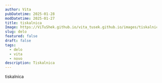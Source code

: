 ```yaml
---
author: Vita
pubDatetime: 2025-01-28
modDatetime: 2025-01-27
title: tiskalnica
Image: https://ViTuShek.github.io/vita_tusek.github.io/images/tiskalnica.jpg
slug: delo
featured: false
draft: false
tags:
  - delo
  - vita
  - novo
description: Tiskalnica
---
```

tiskalnica